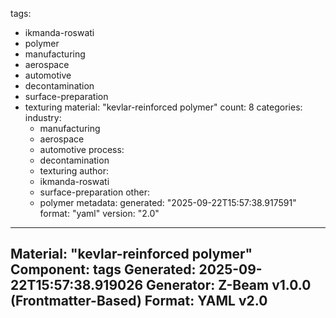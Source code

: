 tags:
  - ikmanda-roswati
  - polymer
  - manufacturing
  - aerospace
  - automotive
  - decontamination
  - surface-preparation
  - texturing
material: "kevlar-reinforced polymer"
count: 8
categories:
  industry:
    - manufacturing
    - aerospace
    - automotive
  process:
    - decontamination
    - texturing
  author:
    - ikmanda-roswati
    - surface-preparation
  other:
    - polymer
metadata:
  generated: "2025-09-22T15:57:38.917591"
  format: "yaml"
  version: "2.0"

---
Material: "kevlar-reinforced polymer"
Component: tags
Generated: 2025-09-22T15:57:38.919026
Generator: Z-Beam v1.0.0 (Frontmatter-Based)
Format: YAML v2.0
---